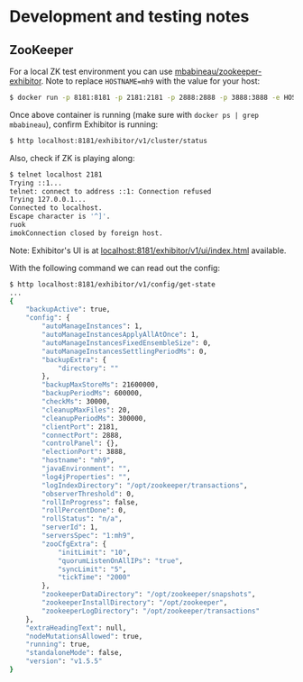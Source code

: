 # Development and testing notes

## ZooKeeper

For a local ZK test environment you can use [mbabineau/zookeeper-exhibitor](https://hub.docker.com/r/mbabineau/zookeeper-exhibitor/).
Note to replace `HOSTNAME=mh9` with the value for your host:

```bash
$ docker run -p 8181:8181 -p 2181:2181 -p 2888:2888 -p 3888:3888 -e HOSTNAME=mh9 mbabineau/zookeeper-exhibitor:latest
```

Once above container is running (make sure with `docker ps | grep mbabineau`), confirm Exhibitor is running:

```bash
$ http localhost:8181/exhibitor/v1/cluster/status
```

Also, check if ZK is playing along:

```bash
$ telnet localhost 2181
Trying ::1...
telnet: connect to address ::1: Connection refused
Trying 127.0.0.1...
Connected to localhost.
Escape character is '^]'.
ruok
imokConnection closed by foreign host.
```

Note: Exhibitor's UI is at [localhost:8181/exhibitor/v1/ui/index.html](http://localhost:8181/exhibitor/v1/ui/index.html) available.

With the following command we can read out the config:

```bash
$ http localhost:8181/exhibitor/v1/config/get-state
...
{
    "backupActive": true,
    "config": {
        "autoManageInstances": 1,
        "autoManageInstancesApplyAllAtOnce": 1,
        "autoManageInstancesFixedEnsembleSize": 0,
        "autoManageInstancesSettlingPeriodMs": 0,
        "backupExtra": {
            "directory": ""
        },
        "backupMaxStoreMs": 21600000,
        "backupPeriodMs": 600000,
        "checkMs": 30000,
        "cleanupMaxFiles": 20,
        "cleanupPeriodMs": 300000,
        "clientPort": 2181,
        "connectPort": 2888,
        "controlPanel": {},
        "electionPort": 3888,
        "hostname": "mh9",
        "javaEnvironment": "",
        "log4jProperties": "",
        "logIndexDirectory": "/opt/zookeeper/transactions",
        "observerThreshold": 0,
        "rollInProgress": false,
        "rollPercentDone": 0,
        "rollStatus": "n/a",
        "serverId": 1,
        "serversSpec": "1:mh9",
        "zooCfgExtra": {
            "initLimit": "10",
            "quorumListenOnAllIPs": "true",
            "syncLimit": "5",
            "tickTime": "2000"
        },
        "zookeeperDataDirectory": "/opt/zookeeper/snapshots",
        "zookeeperInstallDirectory": "/opt/zookeeper",
        "zookeeperLogDirectory": "/opt/zookeeper/transactions"
    },
    "extraHeadingText": null,
    "nodeMutationsAllowed": true,
    "running": true,
    "standaloneMode": false,
    "version": "v1.5.5"
}
```